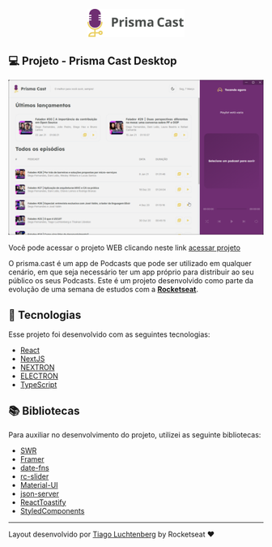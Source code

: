 <p align="center">
  <img alt="prisma-cast" src=".github/logo.svg" width="192px">
</p>

<!-- <h1 align="center">
  <img alt="project-final-gif" src=".github/prisma-focus-2.gif" width="100%">
</h1> -->

## 💻 Projeto - Prisma Cast Desktop

<p align="center">
  <img alt="prisma-cast" src=".github/prisma-cast-preview.png" width="auto">
</p>

Você pode acessar o projeto WEB clicando neste link [acessar projeto](prisma-cast.vercel.app)

O prisma.cast é um app de Podcasts que pode ser utilizado em qualquer cenário, em que seja necessário ter um app próprio para distribuir ao seu público os seus Podcasts.
Este é um projeto desenvolvido como parte da evolução de uma semana de estudos com a **[Rocketseat](https://www.rocketseat.com.br)**.

## 🧪 Tecnologias

Esse projeto foi desenvolvido com as seguintes tecnologias:

- [React](https://reactjs.org)
- [NextJS](https://nextjs.org)
- [NEXTRON](https://www.npmjs.com/package/nextron)
- [ELECTRON](https://www.electronjs.org)
- [TypeScript](https://www.typescriptlang.org/)

## 📚 Bibliotecas

Para auxiliar no desenvolvimento do projeto, utilizei as seguinte bibliotecas:

- [SWR](https://swr.vercel.app)
- [Framer](https://www.framer.com/docs/)
- [date-fns](https://date-fns.org/docs/Getting-Started)
- [rc-slider](https://slider-react-component.vercel.app)
- [Material-UI](https://mui.com/pt/getting-started/installation/)
- [json-server](https://github.com/typicode/json-server)
- [ReactToastify](https://fkhadra.github.io/react-toastify/introduction)
- [StyledComponents](https://styled-components.com)

---

Layout desenvolvido por [Tiago Luchtenberg](https://www.instagram.com/tiagoluchtenberg/) by Rocketseat ♥
